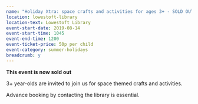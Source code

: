 ```yaml
---
name: "Holiday Xtra: space crafts and activities for ages 3+ - SOLD OUT"
location: lowestoft-library
location-text: Lowestoft Library
event-start-date: 2019-08-14
event-start-time: 1045
event-end-time: 1200
event-ticket-price: 50p per child
event-category: summer-holidays
breadcrumb: y
---
```


**This event is now sold out**

3+ year-olds are invited to join us for space themed crafts and activities.

Advance booking by contacting the library is essential.
